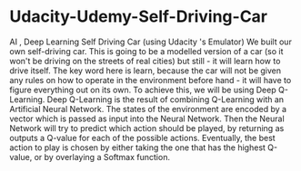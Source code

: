 # Udacity-Udemy-Self-Driving-Car
AI , Deep Learning Self Driving Car (using Udacity 's Emulator)
We built our own self-driving car. This is going to be a modelled version of a car (so it won't be driving on the streets of real cities) but still - it will learn how to drive itself. The key word here is learn, because the car will not be given any rules on how to operate in the environment before hand - it will have to figure everything out on its own. To achieve this, we will be using Deep Q-Learning. Deep Q-Learning is the result of combining Q-Learning with an Artificial Neural Network. The states of the environment are encoded by a vector which is passed as input into the Neural Network. Then the Neural Network will try to predict which action should be played, by returning as outputs a Q-value for each of the possible actions. Eventually, the best action to play is chosen by either taking the one that has the highest Q-value, or by overlaying a Softmax function.
